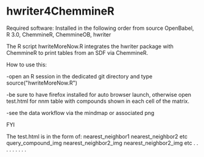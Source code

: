 hwriter4ChemmineR
=================

Required software: Installed in the following order from source OpenBabel, R 3.0, ChemmineR, ChemmineOB, hwriter

The R script hwriteMoreNow.R integrates the hwriter package with ChemmineR to print tables from an SDF via ChemmineR. 

How to use this:

-open an R session in the dedicated git directory and type source("hwriteMoreNow.R")

-be sure to have firefox installed for auto browser launch, otherwise open test.html for nnm table with compounds shown in each cell of the matrix.

-see the data workflow via the mindmap or associated png

FYI

The test.html is in the form of: nearest_neighbor1	nearest_neighbor2	etc
query_compound_img	nearest_neighbor2_img	nearest_neighbor2_img	etc
	.			.			.
	.			.			.
	.			.			.

